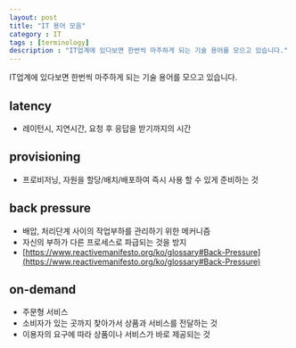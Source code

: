 ```yaml
---
layout: post
title: "IT 용어 모음"
category : IT
tags : [terminology]
description : "IT업계에 있다보면 한번씩 마주하게 되는 기술 용어를 모으고 있습니다."
---
```

IT업계에 있다보면 한번씩 마주하게 되는 기술 용어를 모으고 있습니다.

latency
----
- 레이턴시, 지연시간, 요청 후 응답을 받기까지의 시간

provisioning
----
- 프로비저닝, 자원을 할당/배치/배포하여 즉시 사용 할 수 있게 준비하는 것

back pressure
----
- 배압, 처리단계 사이의 작업부하를 관리하기 위한 메커니즘
- 자신의 부하가 다른 프로세스로 파급되는 것을 방지
- [https://www.reactivemanifesto.org/ko/glossary#Back-Pressure](https://www.reactivemanifesto.org/ko/glossary#Back-Pressure)

on-demand
----
- 주문형 서비스
- 소비자가 있는 곳까지 찾아가서 상품과 서비스를 전달하는 것
- 이용자의 요구에 따라 상품이나 서비스가 바로 제공되는 것



